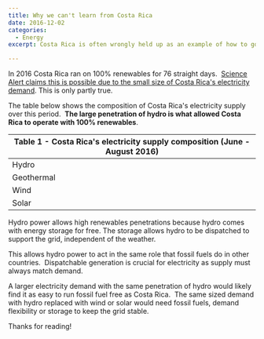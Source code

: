 ```yaml
---
title: Why we can't learn from Costa Rica
date: 2016-12-02
categories:
  - Energy
excerpt: Costa Rica is often wrongly held up as an example of how to go renewable.

---
```

In 2016 Costa Rica ran on 100% renewables for 76 straight days.  [Science Alert claims this is possible due to the small size of Costa Rica's electricity demand](http://www.sciencealert.com/costa-rica-has-been-running-on-100-renewable-energy-for-2-months-straight).  This is only partly true.

The table below shows the composition of Costa Rica's electricity supply over this period.  **The large penetration of hydro is what allowed Costa Rica to operate with 100% renewables**.  

|Table 1 - Costa Rica's electricity supply composition (June - August 2016)|
|---|
|Hydro|	80.27 %|
|Geothermal|	12.62 %|
|Wind|	7.1 %|
|Solar|	0.01 %   |

Hydro power allows high renewables penetrations because hydro comes with energy storage for free.  The storage allows hydro to be dispatched to support the grid, independent of the weather.  

This allows hydro power to act in the same role that fossil fuels do in other countries.  Dispatchable generation is crucial for electricity as supply must always match demand.

A larger electricity demand with the same penetration of hydro would likely find it as easy to run fossil fuel free as Costa Rica.  The same sized demand with hydro replaced with wind or solar would need fossil fuels, demand flexibility or storage to keep the grid stable.

Thanks for reading!
